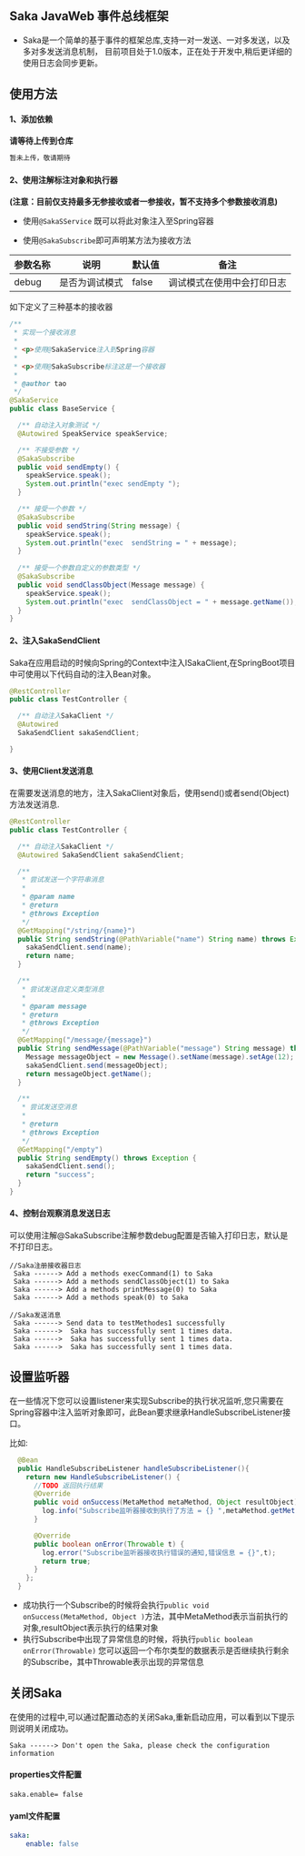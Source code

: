 ## Saka JavaWeb 事件总线框架

+ Saka是一个简单的基于事件的框架总库,支持一对一发送、一对多发送，以及多对多发送消息机制，
目前项目处于1.0版本，正在处于开发中,稍后更详细的使用日志会同步更新。

## 使用方法

#### 1、添加依赖
**请等待上传到仓库**

```xml
暂未上传，敬请期待
```

#### 2、使用注解标注对象和执行器
**(注意：目前仅支持最多无参接收或者一参接收，暂不支持多个参数接收消息)**

+ 使用```@SakaSService``` 既可以将此对象注入至Spring容器


+ 使用```@SakaSubscribe```即可声明某方法为接收方法

|参数名称|说明|默认值|备注|
|-----|----|-----|-----|
|debug|是否为调试模式|false|调试模式在使用中会打印日志|

如下定义了三种基本的接收器

```java
/**
 * 实现一个接收消息
 *
 * <p>使用@SakaService注入到Spring容器
 *
 * <p>使用@SakaSubscribe标注这是一个接收器
 *
 * @author tao
 */
@SakaService
public class BaseService {

  /** 自动注入对象测试 */
  @Autowired SpeakService speakService;

  /** 不接受参数 */
  @SakaSubscribe
  public void sendEmpty() {
    speakService.speak();
    System.out.println("exec sendEmpty ");
  }

  /** 接受一个参数 */
  @SakaSubscribe
  public void sendString(String message) {
    speakService.speak();
    System.out.println("exec  sendString = " + message);
  }
  
  /** 接受一个参数自定义的参数类型 */
  @SakaSubscribe
  public void sendClassObject(Message message) {
    speakService.speak();
    System.out.println("exec  sendClassObject = " + message.getName());
  }  
}

```

#### 2、注入SakaSendClient
Saka在应用启动的时候向Spring的Context中注入ISakaClient,在SpringBoot项目中可使用以下代码自动的注入Bean对象。

```java
@RestController
public class TestController {

  /** 自动注入SakaClient */
  @Autowired
  SakaSendClient sakaSendClient;

}  
```


#### 3、使用Client发送消息
在需要发送消息的地方，注入SakaClient对象后，使用send()或者send(Object)方法发送消息.

```java
@RestController
public class TestController {

  /** 自动注入SakaClient */
  @Autowired SakaSendClient sakaSendClient;

  /**
   * 尝试发送一个字符串消息
   *
   * @param name
   * @return
   * @throws Exception
   */
  @GetMapping("/string/{name}")
  public String sendString(@PathVariable("name") String name) throws Exception {
    sakaSendClient.send(name);
    return name;
  }

  /**
   * 尝试发送自定义类型消息
   *
   * @param message
   * @return
   * @throws Exception
   */
  @GetMapping("/message/{message}")
  public String sendMessage(@PathVariable("message") String message) throws Exception {
    Message messageObject = new Message().setName(message).setAge(12);
    sakaSendClient.send(messageObject);
    return messageObject.getName();
  }

  /**
   * 尝试发送空消息
   *
   * @return
   * @throws Exception
   */
  @GetMapping("/empty")
  public String sendEmpty() throws Exception {
    sakaSendClient.send();
    return "success";
  }
} 

```

#### 4、控制台观察消息发送日志
可以使用注解@SakaSubscribe注解参数debug配置是否输入打印日志，默认是不打印日志。

```text
//Saka注册接收器日志                                                    
 Saka ------> Add a methods execCommand(1) to Saka
 Saka ------> Add a methods sendClassObject(1) to Saka
 Saka ------> Add a methods printMessage(0) to Saka
 Saka ------> Add a methods speak(0) to Saka                
                                                                  
//Saka发送消息  
 Saka ------> Send data to testMethodes1 successfully             
 Saka ------>  Saka has successfully sent 1 times data.           
 Saka ------>  Saka has successfully sent 1 times data.           
 Saka ------>  Saka has successfully sent 1 times data.           
```
## 设置监听器
在一些情况下您可以设置listener来实现Subscribe的执行状况监听,您只需要在Spring容器中注入监听对象即可，此Bean要求继承HandleSubscribeListener接口。

比如:

```java
  @Bean
  public HandleSubscribeListener handleSubscribeListener(){
    return new HandleSubscribeListener() {
      //TODO 返回执行结果
      @Override
      public void onSuccess(MetaMethod metaMethod, Object resultObject) {
        log.info("Subscribe监听器接收到执行了方法 = {} ",metaMethod.getMethod().getName());
      }

      @Override
      public boolean onError(Throwable t) {
        log.error("Subscribe监听器接收执行错误的通知,错误信息 = {}",t);
        return true;
      }
    };
  }

```
+ 成功执行一个Subscribe的时候将会执行```public void onSuccess(MetaMethod, Object )```方法，其中MetaMethod表示当前执行的对象,resultObject表示执行的结果对象
+ 执行Subscribe中出现了异常信息的时候，将执行```public boolean onError(Throwable)``` 您可以返回一个布尔类型的数据表示是否继续执行剩余的Subscribe，其中Throwable表示出现的异常信息


## 关闭Saka

在使用的过程中,可以通过配置动态的关闭Saka,重新启动应用，可以看到以下提示则说明关闭成功。
```text
Saka ------> Don't open the Saka, please check the configuration information
```


#### properties文件配置

```properties
saka.enable= false
```
#### yaml文件配置

```yaml
saka:
    enable: false
```
